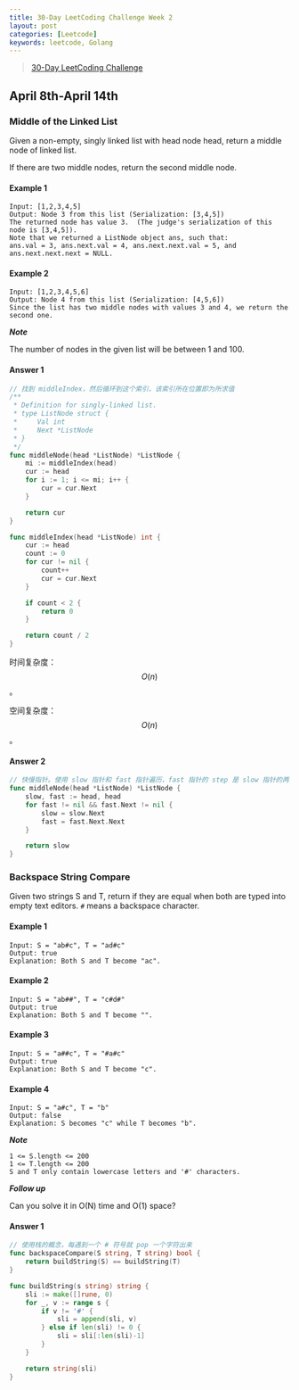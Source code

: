 ```yaml
---
title: 30-Day LeetCoding Challenge Week 2
layout: post
categories: [Leetcode]
keywords: leetcode, Golang
---
```


> [30-Day LeetCoding Challenge](https://leetcode.com/explore/challenge/card/30-day-leetcoding-challenge/)

<script src="https://cdn.mathjax.org/mathjax/latest/MathJax.js?config=TeX-AMS-MML_HTMLorMML" type="text/javascript"></script>
<script type="text/x-mathjax-config">
  // 数学公式专用
  MathJax.Hub.Config({
    tex2jax: {
      skipTags: ['script', 'noscript', 'style', 'textarea', 'pre'],
      inlineMath: [['$','$']]
    }
  });
</script>

## April 8th-April 14th

### Middle of the Linked List

Given a non-empty, singly linked list with head node head, return a middle node of linked list.

If there are two middle nodes, return the second middle node.

#### Example 1

```
Input: [1,2,3,4,5]
Output: Node 3 from this list (Serialization: [3,4,5])
The returned node has value 3.  (The judge's serialization of this node is [3,4,5]).
Note that we returned a ListNode object ans, such that:
ans.val = 3, ans.next.val = 4, ans.next.next.val = 5, and ans.next.next.next = NULL.
```

#### Example 2

```
Input: [1,2,3,4,5,6]
Output: Node 4 from this list (Serialization: [4,5,6])
Since the list has two middle nodes with values 3 and 4, we return the second one.
```

***Note***
 
The number of nodes in the given list will be between 1 and 100.

#### Answer 1

```go
// 找到 middleIndex，然后循环到这个索引，该索引所在位置即为所求值
/**
 * Definition for singly-linked list.
 * type ListNode struct {
 *     Val int
 *     Next *ListNode
 * }
 */
func middleNode(head *ListNode) *ListNode {
	mi := middleIndex(head)
	cur := head
	for i := 1; i <= mi; i++ {
		cur = cur.Next
	}

	return cur
}

func middleIndex(head *ListNode) int {
	cur := head
	count := 0
	for cur != nil {
		count++
		cur = cur.Next
	}

	if count < 2 {
		return 0
	}

	return count / 2
}
```

时间复杂度：$$O(n)$$。

空间复杂度：$$O(n)$$。

#### Answer 2

```go
// 快慢指针。使用 slow 指针和 fast 指针遍历，fast 指针的 step 是 slow 指针的两倍，当 fast 指针到达列表末尾时，slow 指针肯定就在中间位置
func middleNode(head *ListNode) *ListNode {
	slow, fast := head, head
	for fast != nil && fast.Next != nil {
		slow = slow.Next
		fast = fast.Next.Next
	}

	return slow
}
```

### Backspace String Compare

Given two strings S and T, return if they are equal when both are typed into empty text editors. `#` means a backspace character.

#### Example 1

```
Input: S = "ab#c", T = "ad#c"
Output: true
Explanation: Both S and T become "ac".
```

#### Example 2

```
Input: S = "ab##", T = "c#d#"
Output: true
Explanation: Both S and T become "".
```

#### Example 3

```
Input: S = "a##c", T = "#a#c"
Output: true
Explanation: Both S and T become "c".
```

#### Example 4

```
Input: S = "a#c", T = "b"
Output: false
Explanation: S becomes "c" while T becomes "b".
```

***Note***

```
1 <= S.length <= 200
1 <= T.length <= 200
S and T only contain lowercase letters and '#' characters.
```

***Follow up***

Can you solve it in O(N) time and O(1) space?

#### Answer 1

```go
// 使用栈的概念，每遇到一个 # 符号就 pop 一个字符出来
func backspaceCompare(S string, T string) bool {
	return buildString(S) == buildString(T)
}

func buildString(s string) string {
	sli := make([]rune, 0)
	for _, v := range s {
		if v != '#' {
			sli = append(sli, v)
		} else if len(sli) != 0 {
			sli = sli[:len(sli)-1]
		}
	}

	return string(sli)
}
```

